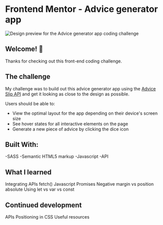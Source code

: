 # Frontend Mentor - Advice generator app

![Design preview for the Advice generator app coding challenge](./advice-generator-app-main/design/active-states.jpg)

## Welcome! 👋

Thanks for checking out this front-end coding challenge.


## The challenge

My challenge was to build out this advice generator app using the [Advice Slip API](https://api.adviceslip.com) and get it looking as close to the design as possible.

Users should be able to:

- View the optimal layout for the app depending on their device's screen size
- See hover states for all interactive elements on the page
- Generate a new piece of advice by clicking the dice icon

## Built With:

-SASS
-Semantic HTML5 markup
-Javascript
-API

## What I learned
Integrating APIs
fetch() Javascript
Promises
Negative margin vs position absolute
Using let vs var vs const

## Continued development
APIs
Positioning in CSS
Useful resources

